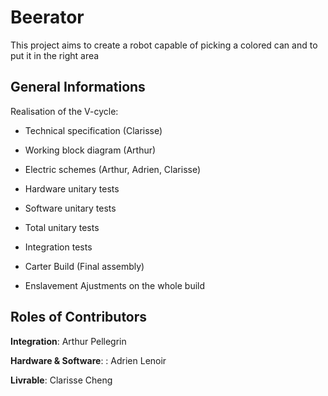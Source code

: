 # Beerator
This project aims to create a robot capable of picking a colored can and to put it in the right area

## General Informations

Realisation of the V-cycle:
* Technical specification (Clarisse)

* Working block diagram (Arthur)

* Electric schemes (Arthur, Adrien, Clarisse)

* Hardware unitary tests

* Software unitary tests

* Total unitary tests
* Integration tests

* Carter Build (Final assembly)

* Enslavement Ajustments on the whole build

## Roles of Contributors

**Integration**: Arthur Pellegrin 

**Hardware & Software**: : Adrien Lenoir

**Livrable**: Clarisse Cheng

